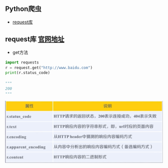 ## Python爬虫

* [request库](#request库)

<span id="request库"></span>
## request库  [官网地址](http://cn.python-requests.org/zh_CN/latest/)
* get方法
```py
import requests
r = request.get("http://www.baidu.com")
print(r.status_code)

"""
200
"""
```
<div align=center><img src="https://github.com/FangChao1086/Coding_language/blob/master/依赖文件/Response对象.JPG"></div>
